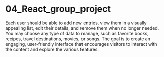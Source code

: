 # 04_React_group_project

Each user should be able to add new entries, view them in a visually appealing list, edit their details, and remove them when no longer needed. You may choose any type of data to manage, such as favorite books, recipes, travel destinations, movies, or songs. The goal is to create an engaging, user-friendly interface that encourages visitors to interact with the content and explore the various features.

